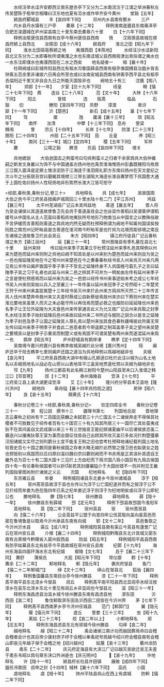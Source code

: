<!-- { "loadSidebar": true } -->
　　水经注举水迳齐安郡西又南东歴赤亭下又分为二水南流注于江谓之举洲春秋左传吴楚陈于栢举京相璠曰汉东地也夏有洰水或作举齐安今黄州
　　堂谿【五年】
　　颍昌府郾城县
　　丰【哀四年下同】
　　邓州内乡县南有酆乡
　　三户
　　内乡县丹水镇有三户亭
　　橐皋【十二年】
　　释例淮南逡遒县东南槀泽亭合肥志浚遒城在庐州梁县南三十里东南去橐皋六十里
　　白【十六年下同】
　　释例汝隂褒信县西南有白亭今蔡州褒信县西南
　　慎
　　汉爲慎县故城在顺昌府颍上县西北
　　汝隂田【成十六年】
　　颍昌府
　　淮北之田【昭九年下同】
　　淮水北田宿亳蔡颍之地
　　夷濮西田【本陈地】
　　水经注沙水迳新阳县北又东分为二水即春秋所谓夷濮之水也东南迳城父县西南枝津出焉俗谓之夷水也一水东注即濮水也夷濮西田在二水之西矣
　　地名疑者一
　　柤【襄十年】
　　杜释阙或曰彭城传阳县西北有柤水沟鲁国薛县西南有柤亭谯国攅县治戯乡皆去钟离五百余里非诸侯六日再会所至也或曰汝南安城县西南有钟离亭西平县北有柤亭去偪阳近千里又非自会九日之所能灭国皆非也
　　阙地五十有三
　　沈鹿【桓八年】　　　郊郢【十一年】　　夕室【庄十九年下同】
　　绖皇　　　　　睽【僖二十七年下同】　蔿
　　连谷【二十八年】　　　范【文十年】　　　大林【十六年下同】
　　阳丘　　　　　訾枝　　　　选
　　阪髙　　　　　临品　　　　石谿
　　仞　　　　　　轑阳【宣四年下同】　烝野
　　漳澨　　　　　臯浒　　　　郔【十一年下同】
　　沂【楚邑】　　　　　新石【成十五年】　　巢【十七年下同】
　　驾　　　　　　厘　　　　　虺
　　庸浦【襄十三年】　　　琐【昭五年下同】　　南怀
　　汝清　　　　　中犫【十三年下同】　息舟
　　訾梁　　　　　棘闱　　　　訾
　　宗丘【十四年】　　　长岸【十七年】　　防澨【二十三年】圉阳【二十四年】　　　州屈【二十五年下同】　茄
　　丘皇　　　　　养【昭三十年】　　　南冈【三十一年】城口【定四年】　　　稷【五年下同】　　　军祥
　　麇　　　　　　公壻之谿　　脾泄
　　负函【哀四年下同】　　缯关









　　呉地緫説
　　大伯逊国去之荆蛮号曰勾呉荆蛮义之归者千余家爲呉大伯仲雍嗣之断发文身臝以为饰不与中国通盖古扬州地也禹贡淮海惟扬州彭蠡既猪阳鸟攸居三江既入震泽底定厥土惟涂泥防于江海逹于淮泗周礼职方东南曰扬州在天文星纪之次斗牛之分辰居丑宫曰磨蝎其境襟三江带五湖阻大海逹长淮自夀梦而下呉国愈大通于上国杜佑曰扬州人性轻扬地非形势然长淮大江皆可拒守







<经部,春秋类,春秋分记,卷三十>
　　呉地释名
　　呉【成七年】
　　吴故国周大伯之邑今平江府吴县按阖庐城周回三十里水陆十有二门【平江苏州】
　　鸠兹【襄三年】
　　太平州芜湖县广记云本吴鸠兹地
　　善道【襄五年】
　　晋人将为吴会诸侯以其道逺故使鲁卫先会呉于善道盖徃会之也谷梁作善稻曰吴谓善伊谓稻缓号从中国名从主人范甯曰善稻呉地夷狄所号地形乃物类当从中国言之以教殊俗故不言伊缓而言善稻则善道之爲呉地灼然无疑而杜预释例谓为阙地不知属何国误矣按阮胜之南兖州记盱眙县是古善道在淮河南今盱眙军是也扵呉为北境而距徐境之南且东诸侯之道故鲁卫扵此会吴云
　　朱方【昭四年】
　　镇江府丹徒县广记云春秋谓之朱方【镇江润州】
　　延【襄三十一年】
　　常州晋陵县有季札墓在县北七十里
　　延州来辩
　　传曰延州来季子其果立乎杜预注延州来季札邑其释例以州来为楚邑而延州来则附之呉地曰阙不知其处是以州来别为楚邑而延州来则自为吴之一邑也按延陵吴地在今之常州州来楚邑在今之夀春春秋经书吴入州来呉灭州来凡两见焉公羊传曰阖庐致国乎季子季子不受去之延陵终身不入呉国檀弓载孔子之言曰延陵季子吴之习于礼者也此延与州来二邑之辨其不可并为一明矣由左传有延州来季子之言是使杜预惑焉而以延州来为吴之一邑尝以经传书州来事迹始末考之成公七年经书吴入州来则吴始以兵入之至襄三十一年传虽以延州来冠季子之号然昭十二年楚灵王狩于州来州来盖犹属楚十三年经书吴灭州来扵此州来方爲呉所灭然二十三年传言呉人伐州来楚奔命救州来又夫差时蔡成公自新蔡徙焉故州来亦曰下蔡则州来在楚实淮北要地吴虽曽入而灭之未必能守所以再伐焉而楚必救之也服防曰延延陵也州来邑名季子让王位外延陵为大夫食邑州来传家通言此义为允又按广记云州来呉取之封季札水经注吴季子始封延陵后邑州来故曰延州来二书所述与服防之説合以是言之延陵为季子封邑及季子让国之延陵吴人尊礼焉以楚州来加其食邑春秋疆埸彼此所属无常左传曰延州来季子明季子并食此二邑意者若今带遥郡之制耳盖季子吴之望州来吴楚之要境吴以是封季子示重吴而制楚义或有焉固不可谓吴楚有两州来而遂混延州来爲一也
　　鹊岸【昭五年】
　　庐州舒城县有鹊岸渚
　　檇李【定十四年下同】
　　吴南境今嘉兴府嘉兴县有檇李故城吴越扵此分境【嘉兴秀州】
　　陉
　　阖庐还卒于陉去檇李七里则阖庐还国之道当为呉地释例以爲越地疑非也
　　夫椒【哀元年】
　　平江府吴县西南大湖中有椒山孔颍逹曰杜扵此注以椒为山名土地名以夫椒爲地名以战必在山旁以山表地耳平江盖吴地贾逵杜预以夫椒为越地非也
　　邗【九年】
　　扬州江都县有此名韩江射阳今楚州山阳县至末口入淮谓之韩江口【邗音寒】
　　郧【十二年】
　　泰州海陵县
　　笠泽【十七年】
　　平江府吴江县上承大湖更迳笠泽
　　艾【三十年】
　　隆兴府分寜县本艾县地【隆兴洪州】
　　阙地四
　　皋舟隘【襄十四年呉险阨之道】　　　　　房钟【昭六年】
　　良【哀十五年】　　　　頯黄氏【十六年】







　　春秋分记卷三十
<经部,春秋类,春秋分记>
　　钦定四库全书
　　春秋分记卷三十一　　　宋　程公説　撰书十三
　　疆理书第七
　　列国地总説
　　晋地理志云春秋之初尚有千二百国迄获麟之末弑君三十六亡国五十二诸侯奔走不得保其社稷者不可胜数见于经传者百有七十国百三十有九知其所居三十一国尽亡其处蛮夷戎狄不在其间盖自文武成康以来三十有三世独宣王能纪纲诸夏幽平以后诸侯放恣虽二霸迭兴以攘夷狄尊王室为事而会盟征伐皆自己出顾其所攻灭盖已多矣况扵荆楚彊暴汉阳诸姬又实尽之则列爵分土宜不能复王制之旧也尝考杜预释地诸纪载列国土地名较晋史百七十国之数同是春秋侯国之存者大略无越扵此然黎之搜卫邑也姒褒女之姓也预皆别以爲国而曰吕曰原曰温曰魏曰宗曰鄾则阙而不书余用是正其误补其遗自王畿外总为百七十有二国大国十三见扵上方由杞而下爲次国八爲小国百有九爲古侯国四十有一有论春秋侯国者可以折矣若其封疆褊隘介于大国纷错不一则并附见王畿列国指掌图尚附扵诸侯之义云
　　次国
　　杞地释名
　　杞【隐四年下同】
　　东京雍丘县
　　牟娄
　　释例城阳诸县东北娄乡今宻州诸城县
　　淳于【桓五年】
　　宻州髙宻县故淳于县也左传以为淳于公亡国杞遂并而有之按淳于公不见扵经而牟娄为邑在隐四年已系之杞牟娄近淳于则淳于为杞地明矣或曰淳于公即杞公也
　　滕地释名
　　滕【隐七年】
　　徐州滕县
　　薛地释名
　　薛【隐十一年】
　　徐州滕县东有薛城
　　邳【定元年】
　　释例下邳县故邳国今淮阳军
　　莒地释名
　　莒【隐二年下同】
　　宻州莒县
　　宻
　　宻州髙宻县
　　向【僖二十六年】
　　公会莒兹平公盟于向宣四年公伐莒取向盖向虽莒邑而密在鲁境鲁是以取焉今沂州承县东南有向城
　　郓【文十二年】
　　莒邑鲁取之今沂州沂水县
　　渠丘【成八年】
　　释例城阳莒县南有渠丘今莒县有蘧里广记云在宻州安丘县
　　介根【襄二十四年】
　　释例城阳黔陬县东北计其城又密东南有古豕根今黔陬省入密州胶西县
　　防兹【昭五年】
　　释例城阳平昌县西南有防亭姑幕县东北有兹亭今平昌故城在宻州安丘县南
　　纪鄣【十九年】
　　海州东海县四面环海水东北有纪城
　　鄢陵【文七年】　　　且于【襄二十三年下同】　夀舒
　　蒲侯氏　　　　大厖【昭元年下同】　　常仪靡
　　郠【十年】　　　　　夀余【二十二年】
　　邾地释名
　　邾【隐元年】
　　袭庆府邹县
　　鱼门【僖二十二年邾城门】
　　绎【文十三年】
　　绎山在邹县北
　　狐骀【襄四年】
　　释例鲁国蕃县东南目台亭今徐州滕县
　　漆【二十一年下同】
　　释例髙平南平县东北漆乡今邹县
　　闾丘
　　释例髙平南平阳县西北显闾亭水经注按漆乡在县东北漆乡东北十里见有闾丘乡非显闾也今邹县北
　　滥【昭三十一年】
　　释例东海昌虑县治滥乡城今徐州滕县东南有昌虑县地
　　漷东田　　　　沂西田【哀二年】
　　鲁伐邾取漷东田及沂西田二田皆在今沂州界
　　茅【七年下同】
　　释例髙平县西南茅乡亭今济州任城县
　　范门【邾郭门】
　　翼【隐元年】　　　　偃【僖元年下同】　　　虚丘
　　訾娄【三十三年】　　　虫【昭十九年】　　　　离姑【二十三年】
　　绞【哀二年以上】
　　小邾地释名
　　郳【庄五年】
　　释例东海昌虑县东北有郳城今徐州滕县
　　勾绎【哀二年】
　　越地释名
　　越【昭三十二年】
　　禹会诸侯江南计功而崩因葬焉命曰会稽会稽者会计也其后帝少康封庶子杼于会稽以奉禹祀号爲越今绍兴府会稽县南有会稽山即哀元年越子保于会稽之地【绍兴越州】
　　姑蔑【哀十三年】
　　衢州龙防县
　　甬东【二十二年】
　　庆元府定海县有大浃江广记曰越灭吴欲迁吴王夫差于甬东韦昭以爲句章东浃口外洲是也【庆元明州】
　　【哀十九年】
　　许地释名
　　许【隐十一年】
　　颍昌府长社县许田镇
　　展陂【成四年下同】　　鉏任泠敦田　叔申之封【十四年】棫林【襄十六年下同】　　函氏
　　小国
　　虞地释名
　　虞【桓十年】
　　陜州平陆县呉山在西上有虞城
　　防軨【僖二年下同】
